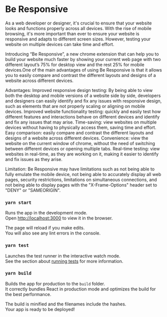 # Be Responsive

As a web developer or designer, it's crucial to ensure that your website looks and functions properly across all devices. With the rise of mobile browsing, it's more important than ever to ensure your website is responsive and adapts to different screen sizes. However, testing your website on multiple devices can take time and effort.


Introducing “Be Responsive”, a new chrome extension that can help you to build your website much faster by showing your current web page with two different layout’s 75% for desktop view and the rest 25% for mobile devices.One of the main advantages of using Be Responsive is that it allows you to easily compare and contrast the different layouts and designs of a website across different devices. 



Advantages:
Improved responsive design testing: By being able to view both the desktop and mobile versions of a website side by side, developers and designers can easily identify and fix any issues with responsive design, such as elements that are not properly scaling or aligning on mobile devices.
Improved website functionality testing: quickly and easily test how different features and interactions behave on different devices and identify and fix any issues that may arise.
Time-saving: view websites on multiple devices without having to physically access them, saving time and effort.
Easy comparison: easily compare and contrast the different layouts and designs of a website across different devices.
Convenience: view the website on the current window of chrome, without the need of switching between different devices or opening multiple tabs.
Real-time testing: view websites in real-time, as they are working on it, making it easier to identify and fix issues as they arise.


Limitation: 
Be Responsive may have limitations such as not being able to fully emulate the mobile device, not being able to accurately display all web pages, security restrictions, limitations on simultaneous connections, and not being able to display pages with the "X-Frame-Options" header set to "DENY" or "SAMEORIGIN".




### `yarn start`

Runs the app in the development mode.\
Open [http://localhost:3000](http://localhost:3000) to view it in the browser.

The page will reload if you make edits.\
You will also see any lint errors in the console.

### `yarn test`

Launches the test runner in the interactive watch mode.\
See the section about [running tests](https://facebook.github.io/create-react-app/docs/running-tests) for more information.

### `yarn build`

Builds the app for production to the `build` folder.\
It correctly bundles React in production mode and optimizes the build for the best performance.

The build is minified and the filenames include the hashes.\
Your app is ready to be deployed!

